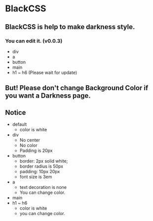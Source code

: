 # BlackCSS
## BlackCSS is help to make darkness style.
### You can edit it. (v0.0.3)
* div
* a
* button
* main
* h1 ~ h6
(Please wait for update)
## But! Please don't change Background Color if you want a Darkness page.
## Notice
* default
  * color is white
* div
  * No center
  * No color
  * Padding is 20px
* button
  * border: 2px solid white;
  * border radius is 50px
  * padding: 10px 20px
  * font size is 3em
* a
  * text decoration is none
  * You can change color.
* main
* h1 ~ h6
  * color is white
  * you can change color.
